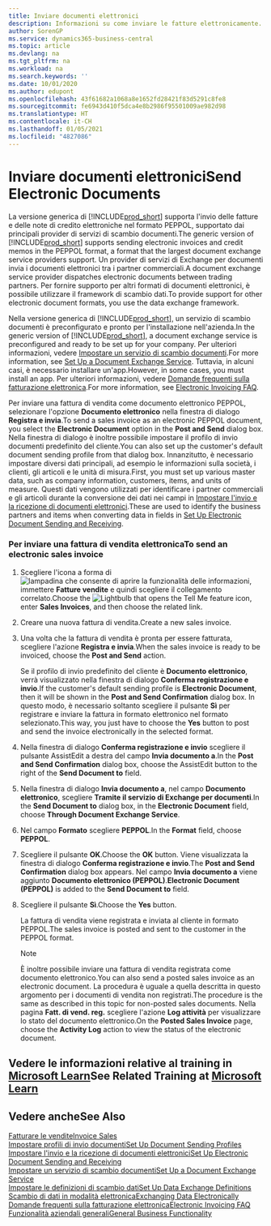 ```yaml
---
title: Inviare documenti elettronici
description: Informazioni su come inviare le fatture elettronicamente.
author: SorenGP
ms.service: dynamics365-business-central
ms.topic: article
ms.devlang: na
ms.tgt_pltfrm: na
ms.workload: na
ms.search.keywords: ''
ms.date: 10/01/2020
ms.author: edupont
ms.openlocfilehash: 43f61682a1068a8e1652fd28421f83d5291c8fe8
ms.sourcegitcommit: fe6943d410f5dca4e8b2986f95501009ae982d98
ms.translationtype: HT
ms.contentlocale: it-CH
ms.lasthandoff: 01/05/2021
ms.locfileid: "4827086"
---
```

# <a name="send-electronic-documents"></a><span data-ttu-id="5a870-103">Inviare documenti elettronici</span><span class="sxs-lookup"><span data-stu-id="5a870-103">Send Electronic Documents</span></span>

<span data-ttu-id="5a870-104">La versione generica di [!INCLUDE[prod_short](includes/prod_short.md)] supporta l'invio delle fatture e delle note di credito elettroniche nel formato PEPPOL, supportato dai principali provider di servizi di scambio documenti.</span><span class="sxs-lookup"><span data-stu-id="5a870-104">The generic version of [!INCLUDE[prod_short](includes/prod_short.md)] supports sending electronic invoices and credit memos in the PEPPOL format, a format that the largest document exchange service providers support.</span></span> <span data-ttu-id="5a870-105">Un provider di servizi di Exchange per documenti invia i documenti elettronici tra i partner commerciali.</span><span class="sxs-lookup"><span data-stu-id="5a870-105">A document exchange service provider dispatches electronic documents between trading partners.</span></span> <span data-ttu-id="5a870-106">Per fornire supporto per altri formati di documenti elettronici, è possibile utilizzare il framework di scambio dati.</span><span class="sxs-lookup"><span data-stu-id="5a870-106">To provide support for other electronic document formats, you use the data exchange framework.</span></span>  

 <span data-ttu-id="5a870-107">Nella versione generica di [!INCLUDE[prod_short](includes/prod_short.md)], un servizio di scambio documenti è preconfigurato e pronto per l'installazione nell'azienda.</span><span class="sxs-lookup"><span data-stu-id="5a870-107">In the generic version of [!INCLUDE[prod_short](includes/prod_short.md)], a document exchange service is preconfigured and ready to be set up for your company.</span></span> <span data-ttu-id="5a870-108">Per ulteriori informazioni, vedere [Impostare un servizio di scambio documenti](across-how-to-set-up-a-document-exchange-service.md).</span><span class="sxs-lookup"><span data-stu-id="5a870-108">For more information, see [Set Up a Document Exchange Service](across-how-to-set-up-a-document-exchange-service.md).</span></span> <span data-ttu-id="5a870-109">Tuttavia, in alcuni casi, è necessario installare un'app.</span><span class="sxs-lookup"><span data-stu-id="5a870-109">However, in some cases, you must install an app.</span></span> <span data-ttu-id="5a870-110">Per ulteriori informazioni, vedere [Domande frequenti sulla fatturazione elettronica](faq-electronic-invoicing.yml).</span><span class="sxs-lookup"><span data-stu-id="5a870-110">For more information, see [Electronic Invoicing FAQ](faq-electronic-invoicing.yml).</span></span>  

 <span data-ttu-id="5a870-111">Per inviare una fattura di vendita come documento elettronico PEPPOL, selezionare l'opzione **Documento elettronico** nella finestra di dialogo **Registra e invia**.</span><span class="sxs-lookup"><span data-stu-id="5a870-111">To send a sales invoice as an electronic PEPPOL document, you select the **Electronic Document** option in the **Post and Send** dialog box.</span></span> <span data-ttu-id="5a870-112">Nella finestra di dialogo è inoltre possibile impostare il profilo di invio documenti predefinito del cliente.</span><span class="sxs-lookup"><span data-stu-id="5a870-112">You can also set up the customer's default document sending profile from that dialog box.</span></span> <span data-ttu-id="5a870-113">Innanzitutto, è necessario impostare diversi dati principali, ad esempio le informazioni sulla società, i clienti, gli articoli e le unità di misura.</span><span class="sxs-lookup"><span data-stu-id="5a870-113">First, you must set up various master data, such as company information, customers, items, and units of measure.</span></span> <span data-ttu-id="5a870-114">Questi dati vengono utilizzati per identificare i partner commerciali e gli articoli durante la conversione dei dati nei campi in [Impostare l'invio e la ricezione di documenti elettronici](across-how-to-set-up-electronic-document-sending-and-receiving.md).</span><span class="sxs-lookup"><span data-stu-id="5a870-114">These are used to identify the business partners and items when converting data in fields in [Set Up Electronic Document Sending and Receiving](across-how-to-set-up-electronic-document-sending-and-receiving.md).</span></span>  

### <a name="to-send-an-electronic-sales-invoice"></a><span data-ttu-id="5a870-115">Per inviare una fattura di vendita elettronica</span><span class="sxs-lookup"><span data-stu-id="5a870-115">To send an electronic sales invoice</span></span>

1. <span data-ttu-id="5a870-116">Scegliere l'icona a forma di ![lampadina che consente di aprire la funzionalità delle informazioni](media/ui-search/search_small.png "Informazioni sull'operazione che si desidera eseguire"), immettere **Fatture vendite** e quindi scegliere il collegamento correlato.</span><span class="sxs-lookup"><span data-stu-id="5a870-116">Choose the ![Lightbulb that opens the Tell Me feature](media/ui-search/search_small.png "Tell me what you want to do") icon, enter **Sales Invoices**, and then choose the related link.</span></span>  

2. <span data-ttu-id="5a870-117">Creare una nuova fattura di vendita.</span><span class="sxs-lookup"><span data-stu-id="5a870-117">Create a new sales invoice.</span></span>  

3. <span data-ttu-id="5a870-118">Una volta che la fattura di vendita è pronta per essere fatturata, scegliere l'azione **Registra e invia**.</span><span class="sxs-lookup"><span data-stu-id="5a870-118">When the sales invoice is ready to be invoiced, choose the **Post and Send** action.</span></span>  

     <span data-ttu-id="5a870-119">Se il profilo di invio predefinito del cliente è **Documento elettronico**, verrà visualizzato nella finestra di dialogo **Conferma registrazione e invio**.</span><span class="sxs-lookup"><span data-stu-id="5a870-119">If the customer's default sending profile is **Electronic Document**, then it will be shown in the **Post and Send Confirmation** dialog box.</span></span> <span data-ttu-id="5a870-120">In questo modo, è necessario soltanto scegliere il pulsante **Sì** per registrare e inviare la fattura in formato elettronico nel formato selezionato.</span><span class="sxs-lookup"><span data-stu-id="5a870-120">This way, you just have to choose the **Yes** button to post and send the invoice electronically in the selected format.</span></span>  

4. <span data-ttu-id="5a870-121">Nella finestra di dialogo **Conferma registrazione e invio** scegliere il pulsante AssistEdit a destra del campo **Invia documento a**.</span><span class="sxs-lookup"><span data-stu-id="5a870-121">In the **Post and Send Confirmation** dialog box, choose the AssistEdit button to the right of the **Send Document to** field.</span></span>  

5. <span data-ttu-id="5a870-122">Nella finestra di dialogo **Invia documento a**, nel campo **Documento elettronico**, scegliere **Tramite il servizio di Exchange per documenti**.</span><span class="sxs-lookup"><span data-stu-id="5a870-122">In the **Send Document to** dialog box, in the **Electronic Document** field, choose **Through Document Exchange Service**.</span></span>  

6. <span data-ttu-id="5a870-123">Nel campo **Formato** scegliere **PEPPOL**.</span><span class="sxs-lookup"><span data-stu-id="5a870-123">In the **Format** field, choose **PEPPOL**.</span></span>  

7. <span data-ttu-id="5a870-124">Scegliere il pulsante **OK**.</span><span class="sxs-lookup"><span data-stu-id="5a870-124">Choose the **OK** button.</span></span> <span data-ttu-id="5a870-125">Viene visualizzata la finestra di dialogo **Conferma registrazione e invio**.</span><span class="sxs-lookup"><span data-stu-id="5a870-125">The **Post and Send Confirmation** dialog box appears.</span></span> <span data-ttu-id="5a870-126">Nel campo **Invia documento a** viene aggiunto **Documento elettronico (PEPPOL)**.</span><span class="sxs-lookup"><span data-stu-id="5a870-126">**Electronic Document (PEPPOL)** is added to the **Send Document to** field.</span></span>  

8. <span data-ttu-id="5a870-127">Scegliere il pulsante **Sì**.</span><span class="sxs-lookup"><span data-stu-id="5a870-127">Choose the **Yes** button.</span></span>  

     <span data-ttu-id="5a870-128">La fattura di vendita viene registrata e inviata al cliente in formato PEPPOL.</span><span class="sxs-lookup"><span data-stu-id="5a870-128">The sales invoice is posted and sent to the customer in the PEPPOL format.</span></span>  

    > [!NOTE]  
    >  <span data-ttu-id="5a870-129">È inoltre possibile inviare una fattura di vendita registrata come documento elettronico.</span><span class="sxs-lookup"><span data-stu-id="5a870-129">You can also send a posted sales invoice as an electronic document.</span></span> <span data-ttu-id="5a870-130">La procedura è uguale a quella descritta in questo argomento per i documenti di vendita non registrati.</span><span class="sxs-lookup"><span data-stu-id="5a870-130">The procedure is the same as described in this topic for non-posted sales documents.</span></span> <span data-ttu-id="5a870-131">Nella pagina **Fatt. di vend. reg.** scegliere l'azione **Log attività** per visualizzare lo stato del documento elettronico.</span><span class="sxs-lookup"><span data-stu-id="5a870-131">On the **Posted Sales Invoice** page, choose the **Activity Log** action to view the status of the electronic document.</span></span>  

## <a name="see-related-training-at-microsoft-learn"></a><span data-ttu-id="5a870-132">Vedere le informazioni relative al training in [Microsoft Learn](/learn/modules/electronic-documents-dynamics-365-business-central/index)</span><span class="sxs-lookup"><span data-stu-id="5a870-132">See Related Training at [Microsoft Learn](/learn/modules/electronic-documents-dynamics-365-business-central/index)</span></span>

## <a name="see-also"></a><span data-ttu-id="5a870-133">Vedere anche</span><span class="sxs-lookup"><span data-stu-id="5a870-133">See Also</span></span>

[<span data-ttu-id="5a870-134">Fatturare le vendite</span><span class="sxs-lookup"><span data-stu-id="5a870-134">Invoice Sales</span></span>](sales-how-invoice-sales.md)  
[<span data-ttu-id="5a870-135">Impostare profili di invio documenti</span><span class="sxs-lookup"><span data-stu-id="5a870-135">Set Up Document Sending Profiles</span></span>](sales-how-setup-document-send-profiles.md)  
[<span data-ttu-id="5a870-136">Impostare l'invio e la ricezione di documenti elettronici</span><span class="sxs-lookup"><span data-stu-id="5a870-136">Set Up Electronic Document Sending and Receiving</span></span>](across-how-to-set-up-electronic-document-sending-and-receiving.md)  
[<span data-ttu-id="5a870-137">Impostare un servizio di scambio documenti</span><span class="sxs-lookup"><span data-stu-id="5a870-137">Set Up a Document Exchange Service</span></span>](across-how-to-set-up-a-document-exchange-service.md)  
[<span data-ttu-id="5a870-138">Impostare le definizioni di scambio dati</span><span class="sxs-lookup"><span data-stu-id="5a870-138">Set Up Data Exchange Definitions</span></span>](across-how-to-set-up-data-exchange-definitions.md)  
[<span data-ttu-id="5a870-139">Scambio di dati in modalità elettronica</span><span class="sxs-lookup"><span data-stu-id="5a870-139">Exchanging Data Electronically</span></span>](across-data-exchange.md)  
[<span data-ttu-id="5a870-140">Domande frequenti sulla fatturazione elettronica</span><span class="sxs-lookup"><span data-stu-id="5a870-140">Electronic Invoicing FAQ</span></span>](faq-electronic-invoicing.yml)  
[<span data-ttu-id="5a870-141">Funzionalità aziendali generali</span><span class="sxs-lookup"><span data-stu-id="5a870-141">General Business Functionality</span></span>](ui-across-business-areas.md)  
